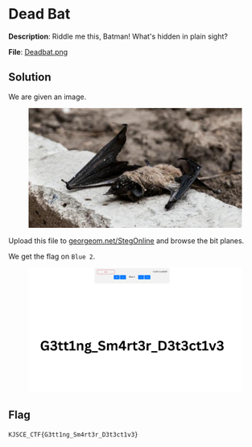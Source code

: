 # Dead Bat

**Description**: Riddle me this, Batman! What's hidden in plain sight?

**File**: [Deadbat.png](./files/DeadBat.png)

## Solution

We are given an image.

<figure><img src="./files/DeadBat.png"></figure>

Upload this file to [georgeom.net/StegOnline](https://georgeom.net/StegOnline/upload) and browse the bit planes.

We get the flag on `Blue 2`.

<figure><img src="./imgs/flag.png"></figure>

## Flag
```
KJSCE_CTF{G3tt1ng_Sm4rt3r_D3t3ct1v3}
```